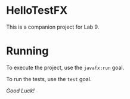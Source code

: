 # HelloTestFX
This is a companion project for Lab 9.

# Running
To execute the project, use the `javafx:run` goal.

To run the tests, use the `test` goal.

*Good Luck!*
